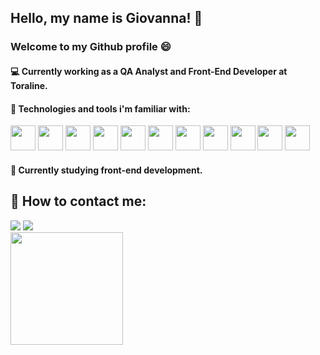 ## Hello, my name is Giovanna! 👋

### Welcome to my Github profile :smile:

#### :computer: Currently working as a QA Analyst and Front-End Developer at Toraline.

#### :star2: Technologies and tools i'm familiar with:

<img src="https://cdn.jsdelivr.net/gh/devicons/devicon/icons/html5/html5-original-wordmark.svg" width="40" height="40" /> <img src="https://cdn.jsdelivr.net/gh/devicons/devicon/icons/css3/css3-original-wordmark.svg" width="40" height="40" /> <img src="https://cdn.jsdelivr.net/gh/devicons/devicon/icons/javascript/javascript-original.svg" width="40" height="40" /> <img src="https://cdn.jsdelivr.net/gh/devicons/devicon/icons/typescript/typescript-original.svg" width="40" height="40" /> <img src="https://cdn.jsdelivr.net/gh/devicons/devicon/icons/sass/sass-original.svg" width="40" height="40" /> <img src="https://cdn.jsdelivr.net/gh/devicons/devicon/icons/react/react-original-wordmark.svg" width="40" height="40" /> <img src="https://cdn.jsdelivr.net/gh/devicons/devicon/icons/git/git-original-wordmark.svg" width="40" height="40" /> <img src="https://cdn.jsdelivr.net/gh/devicons/devicon/icons/github/github-original-wordmark.svg" width="40" height="40" /> <img src="https://raw.githubusercontent.com/styled-components/brand/master/styled-components.png" width="40" height="40" /> <img src="https://cdn.icon-icons.com/icons2/3911/PNG/512/cypress_logo_icon_247239.png" width="40" height="40" /> <img src="https://www.svgrepo.com/show/354202/postman-icon.svg" width="40" height="40" />

#### :blue_book: Currently studying front-end development.

## :email: How to contact me:

<div>
<a href = "mailto:giovannatintori7@gmail.com"><img loading="lazy" src="https://img.shields.io/badge/Gmail-D14836?style=for-the-badge&logo=gmail&logoColor=white" target="_blank"></a>
<a href="https://www.linkedin.com/in/giovannatintoribarbosa" target="_blank"><img loading="lazy" src="https://img.shields.io/badge/-LinkedIn-%230077B5?style=for-the-badge&logo=linkedin&logoColor=white" target="_blank"></a>   
</div>

<div>
<a href="https://github.com/seu-usuário-aqui">
<img loading="lazy" height="180em" src="https://github-readme-stats.vercel.app/api/top-langs/?username=gitintori&layout=compact&langs_count=7&theme=dracula"/>
</div>


